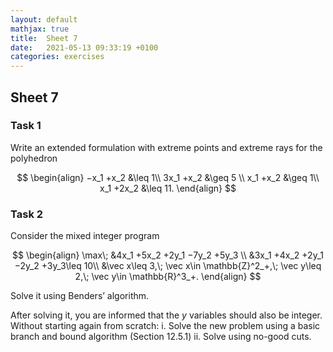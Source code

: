 ```yaml
---
layout: default
mathjax: true
title:  Sheet 7
date:   2021-05-13 09:33:19 +0100
categories: exercises
---
```


## Sheet 7


### Task 1

Write an extended formulation with extreme points and extreme rays for the polyhedron

$$
\begin{align}
−x_1 +x_2 &\leq 1\\
3x_1 +x_2 &\geq 5 \\
x_1 +x_2  &\geq 1\\
x_1 +2x_2 &\leq 11.
\end{align}
$$

### Task 2

Consider the mixed integer program 

$$
\begin{align}
\max\; &4x_1 +5x_2 +2y_1 −7y_2 +5y_3 \\
&3x_1 +4x_2 +2y_1 −2y_2 +3y_3\leq 10\\
&\vec x\leq 3,\; \vec x\in \mathbb{Z}^2_+,\; \vec y\leq 2,\; \vec y\in \mathbb{R}^3_+. 
\end{align}
$$

Solve it using Benders’ algorithm.

After solving it, you are informed that the $y$ variables should also be integer.
Without starting again from scratch:
	i. Solve the new problem using a basic branch and bound algorithm (Section 12.5.1)
	ii. Solve using no-good cuts.
